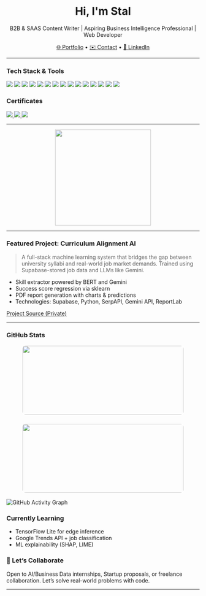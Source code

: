 <h1 align="center">Hi, I'm Stal</h1>
<!-- -->
<p align="center">B2B & SAAS Content Writer | Aspiring Business Intelligence Professional | Web Developer <p>

<p align="center">
  <a href="https://www.stalfolio.com">🌐 Portfolio</a> •
  <a href="mailto:dstalingrad@gmail.com">✉️ Contact</a> • 
  <a href="https://www.linkedin.com/in/stalingrad-dollosa-628b89267/">🔗 LinkedIn</a>
</p>

---

### Tech Stack & Tools

<p>
  <!-- C++ -->
  <img src="https://img.shields.io/badge/C%2B%2B-00599C?style=for-the-badge&logo=c%2B%2B&logoColor=white"/>

  <!-- C -->
  <img src="https://img.shields.io/badge/C-A8B9CC?style=for-the-badge&logo=c&logoColor=white"/>

  <!-- C# -->
  <img src="https://img.shields.io/badge/C%23-68217A?style=for-the-badge&logo=c-sharp&logoColor=white"/>

  <!-- JavaScript -->
  <img src="https://img.shields.io/badge/JavaScript-F7DF1E?style=for-the-badge&logo=javascript&logoColor=black"/>

  <!-- SQL (PostgreSQL for branding) -->
  <img src="https://img.shields.io/badge/SQL-4169E1?style=for-the-badge&logo=postgresql&logoColor=white"/>

  <!-- PHP -->
  <img src="https://img.shields.io/badge/PHP-777BB4?style=for-the-badge&logo=php&logoColor=white"/>

  <!-- Flutter -->
  <img src="https://img.shields.io/badge/Flutter-02569B?style=for-the-badge&logo=flutter&logoColor=white"/>

  <!-- SERPAPI (Google green) -->
  <img src="https://img.shields.io/badge/SERPAPI-34A853?style=for-the-badge&logo=google&logoColor=white"/>

  <!-- OpenAI API -->
  <img src="https://img.shields.io/badge/OpenAI_API-412991?style=for-the-badge&logo=openai&logoColor=white"/>

  <!-- Tailwind CSS -->
  <img src="https://img.shields.io/badge/TailwindCSS-38BDF8?style=for-the-badge&logo=tailwindcss&logoColor=white"/>

  <!-- Python -->
  <img src="https://img.shields.io/badge/Python-3776AB?style=for-the-badge&logo=python&logoColor=ffdd54"/>

  <!-- React -->
  <img src="https://img.shields.io/badge/React-20232A?style=for-the-badge&logo=react&logoColor=61DAFB"/>

  <!-- Supabase -->
  <img src="https://img.shields.io/badge/Supabase-3ECF8E?style=for-the-badge&logo=supabase&logoColor=white"/>
  
  <!-- Power BI -->
  <img src="https://img.shields.io/badge/Power%20BI-F2C811?style=for-the-badge&logo=powerbi&logoColor=black"/>
  
  <!-- Tableau -->
  <img src="https://img.shields.io/badge/Tableau-E97627?style=for-the-badge&logo=tableau&logoColor=white"/>

</p>


### Certificates

<p>
  <!-- Google Business Intelligence -->
  <a href="https://www.credly.com/badges/5b0d9c7e-eedd-4c6f-93c8-8946c2b94d7b/public_url" target="_blank">
    <img src="https://img.shields.io/badge/Coursera-Google_Business_Intelligence-2A73CC?style=for-the-badge&logo=coursera&logoColor=white"/>
  </a>

  <!-- HubSpot SEO -->
  <a href="https://app-na2.hubspot.com/academy/achievements/ckmfh12z/en/1/stalingrad-dollosa/seo" target="_blank">
    <img src="https://img.shields.io/badge/HubSpot-SEO_Certification-FF7A59?style=for-the-badge&logo=hubspot&logoColor=white"/>
  </a>

  <!-- Fundamentals of Business Analysis -->
  <a href="https://www.credly.com/badges/5e12e645-8287-4274-81e2-04abb6a96004/linked_in_profile" target="_blank">
    <img src="https://img.shields.io/badge/Coursera-Business_Analysis_Fundamentals-2A73CC?style=for-the-badge&logo=coursera&logoColor=white"/>
  </a>
</p>

---

<p align="center">
  <img src="https://github-readme-stats.vercel.app/api/top-langs/?username=stalzkie&layout=compact&theme=tokyonight&langs_count=10&hide_progress=false" style="max-width: 1000px; height: 250px;"/>
</p>

---

### Featured Project: Curriculum Alignment AI
> A full-stack machine learning system that bridges the gap between university syllabi and real-world job market demands. Trained using Supabase-stored job data and LLMs like Gemini.

- Skill extractor powered by BERT and Gemini
- Success score regression via sklearn
- PDF report generation with charts & predictions
- Technologies: Supabase, Python, SerpAPI, Gemini API, ReportLab

[Project Source (Private)](https://github.com/stalzkie/curricalign)

---

### GitHub Stats

<p align="center" style="display: flex; justify-content: center; gap: 20px; flex-wrap: wrap;">
  <img src="https://github-readme-stats.vercel.app/api?username=stalzkie&show_icons=true&theme=tokyonight&hide_border=true" width="420" height="180" style="border: 2px solid white; border-radius: 10px;" />
  <img src="https://streak-stats.demolab.com/?user=stalzkie&theme=tokyonight&hide_border=true" width="420" height="180" style="border: 2px solid white; border-radius: 10px;" />
</p>

<img 
  src="https://github-readme-activity-graph.vercel.app/graph?username=stalzkie&theme=react-dark&hide_border=true" 
  alt="GitHub Activity Graph"
/>

### Currently Learning
- TensorFlow Lite for edge inference
- Google Trends API + job classification
- ML explainability (SHAP, LIME)

### 🤝 Let’s Collaborate
Open to AI/Business Data internships, Startup proposals, or freelance collaboration. Let’s solve real-world problems with code.

---
